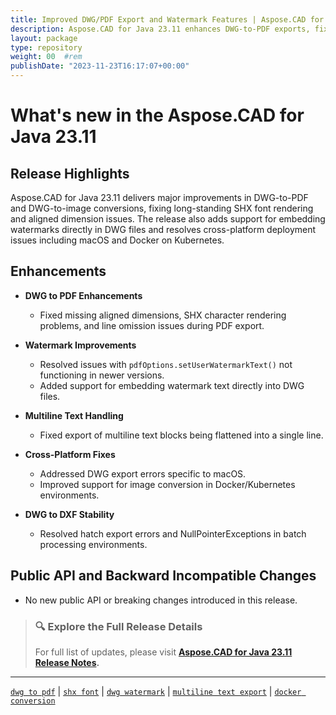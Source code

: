 ```yaml
---
title: Improved DWG/PDF Export and Watermark Features | Aspose.CAD for Java 23.11
description: Aspose.CAD for Java 23.11 enhances DWG-to-PDF exports, fixes SHX text issues, adds DWG watermark support, and resolves compatibility problems in macOS and Docker environments.
layout: package
type: repository
weight: 00	#rem
publishDate: "2023-11-23T16:17:07+00:00"
---
```


# What's new in the Aspose.CAD for Java 23.11

## Release Highlights

Aspose.CAD for Java 23.11 delivers major improvements in DWG-to-PDF and DWG-to-image conversions, fixing long-standing SHX font rendering and aligned dimension issues. The release also adds support for embedding watermarks directly in DWG files and resolves cross-platform deployment issues including macOS and Docker on Kubernetes.

## Enhancements

- **DWG to PDF Enhancements**
  - Fixed missing aligned dimensions, SHX character rendering problems, and line omission issues during PDF export.

- **Watermark Improvements**
  - Resolved issues with `pdfOptions.setUserWatermarkText()` not functioning in newer versions.
  - Added support for embedding watermark text directly into DWG files.

- **Multiline Text Handling**
  - Fixed export of multiline text blocks being flattened into a single line.

- **Cross-Platform Fixes**
  - Addressed DWG export errors specific to macOS.
  - Improved support for image conversion in Docker/Kubernetes environments.

- **DWG to DXF Stability**
  - Resolved hatch export errors and NullPointerExceptions in batch processing environments.

## Public API and Backward Incompatible Changes

- No new public API or breaking changes introduced in this release.

> ### 🔍 Explore the Full Release Details
>
> For full list of updates, please visit **[Aspose.CAD for Java 23.11 Release Notes](https://releases.aspose.com/cad/java/release-notes/2023/aspose-cad-for-java-23-11-release-notes/).**

---

[`dwg to pdf`](https://search.aspose.com/q/dwg-to-pdf.html) | [`shx font`](https://search.aspose.com/q/shx-font.html) | [`dwg watermark`](https://search.aspose.com/q/dwg-watermark.html) | [`multiline text export`](https://search.aspose.com/q/multiline-text-export.html) | [`docker conversion`](https://search.aspose.com/q/docker-conversion.html)
